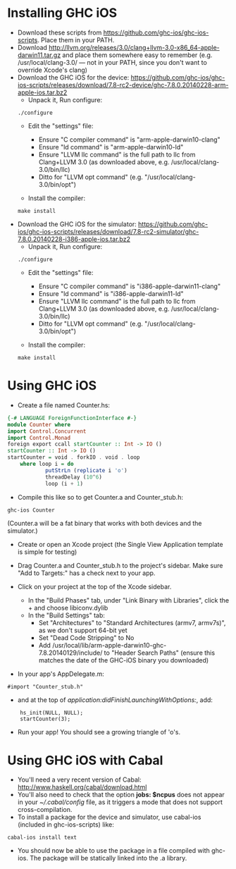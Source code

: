 # Installing GHC iOS

* Download these scripts from https://github.com/ghc-ios/ghc-ios-scripts. Place them in your PATH.
* Download http://llvm.org/releases/3.0/clang+llvm-3.0-x86_64-apple-darwin11.tar.gz and place them somewhere easy to remember (e.g. /usr/local/clang-3.0/ — not in your PATH, since you don't want to override Xcode's clang)
* Download the GHC iOS for the device: https://github.com/ghc-ios/ghc-ios-scripts/releases/download/7.8-rc2-device/ghc-7.8.0.20140228-arm-apple-ios.tar.bz2
    * Unpack it, Run configure:
    ```
    ./configure
    ```
    * Edit the "settings" file:
        * Ensure "C compiler command" is "arm-apple-darwin10-clang"
        * Ensure "ld command" is "arm-apple-darwin10-ld"
        * Ensure "LLVM llc command" is the full path to llc from Clang+LLVM 3.0 (as downloaded above, e.g. /usr/local/clang-3.0/bin/llc)
        * Ditto for "LLVM opt command" (e.g. "/usr/local/clang-3.0/bin/opt")
    
    * Install the compiler:
    ```
    make install
    ```
* Download the GHC iOS for the simulator: https://github.com/ghc-ios/ghc-ios-scripts/releases/download/7.8-rc2-simulator/ghc-7.8.0.20140228-i386-apple-ios.tar.bz2
    * Unpack it, Run configure:
    ```
    ./configure
    ```
    * Edit the "settings" file:
        * Ensure "C compiler command" is "i386-apple-darwin11-clang"
        * Ensure "ld command" is "i386-apple-darwin11-ld"
        * Ensure "LLVM llc command" is the full path to llc from Clang+LLVM 3.0 (as downloaded above, e.g. /usr/local/clang-3.0/bin/llc)
        * Ditto for "LLVM opt command" (e.g. "/usr/local/clang-3.0/bin/opt")
    
    * Install the compiler:
    ```
    make install
    ```
# Using GHC iOS

* Create a file named Counter.hs:
```haskell
{-# LANGUAGE ForeignFunctionInterface #-}
module Counter where
import Control.Concurrent
import Control.Monad
foreign export ccall startCounter :: Int -> IO ()
startCounter :: Int -> IO ()
startCounter = void . forkIO . void . loop
    where loop i = do
            putStrLn (replicate i 'o')
            threadDelay (10^6)
            loop (i + 1)
```
* Compile this like so to get Counter.a and Counter_stub.h:
```
ghc-ios Counter
```
(Counter.a will be a fat binary that works with both devices and the simulator.)

* Create or open an Xcode project (the Single View Application template is simple for testing)

* Drag Counter.a and Counter_stub.h to the project's sidebar. Make sure "Add to Targets:" has a check next to your app.

* Click on your project at the top of the Xcode sidebar.
    * In the "Build Phases" tab, under "Link Binary with Libraries", click the + and choose libiconv.dylib
    * In the "Build Settings" tab:
         * Set "Architectures" to "Standard Architectures (armv7, armv7s)", as we don't support 64-bit yet
         * Set "Dead Code Stripping" to No
         * Add /usr/local/lib/arm-apple-darwin10-ghc-7.8.20140129/include/ to "Header Search Paths" (ensure this matches the date of the GHC-iOS binary you downloaded)

* In your app's AppDelegate.m:
```
#import "Counter_stub.h"
```
* and at the top of *application:didFinishLaunchingWithOptions:*, add:
```
    hs_init(NULL, NULL);
    startCounter(3);
```

* Run your app! You should see a growing triangle of 'o's.

# Using GHC iOS with Cabal

* You'll need a very recent version of Cabal: http://www.haskell.org/cabal/download.html
* You'll also need to check that the option **jobs: $ncpus** does not appear in your *~/.cabal/config* file, as it triggers a mode that does not support cross-compilation.
* To install a package for the device and simulator, use cabal-ios (included in ghc-ios-scripts) like:
```
cabal-ios install text
```
* You should now be able to use the package in a file compiled with ghc-ios. The package will be statically linked into the .a library.



